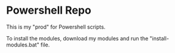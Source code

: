 # Powershell Repo
This is my "prod" for Powershell scripts.

To install the modules, download my modules and run the "install-modules.bat" file.
